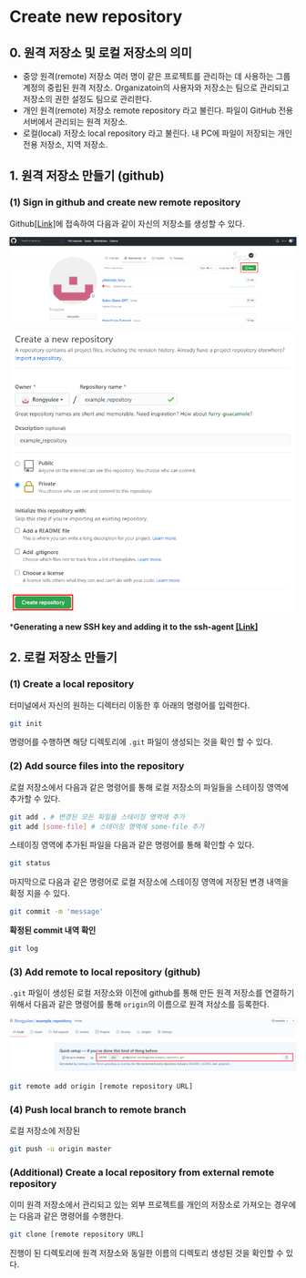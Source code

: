 # Create new repository

## 0. 원격 저장소 및 로컬 저장소의 의미

- 중앙 원격(remote) 저장소
여러 명이 같은 프로젝트를 관리하는 데 사용하는 그룹 계정의 중립된 원격 저장소. Organizatoin의 사용자와 저장소는 팀으로 관리되고 저장소의 권한 설정도 팀으로 관리한다.
- 개인 원격(remote) 저장소
remote repository 라고 불린다. 파일이 GitHub 전용 서버에서 관리되는 원격 저장소.
- 로컬(local) 저장소
local repository 라고 불린다. 내 PC에 파일이 저장되는 개인 전용 저장소, 지역 저장소.

## 1. 원격 저장소 만들기 (github)

### (1) Sign in github and create new remote repository

Github[[Link]](https://github.com)에 접속하여 다음과 같이 자신의 저장소를 생성할 수 있다. 

![img/Untitled.png](img/Untitled.png)

![img/Untitled%201.png](img/Untitled%201.png)

***Generating a new SSH key and adding it to the ssh-agent [[Link]](https://docs.github.com/en/github/authenticating-to-github/generating-a-new-ssh-key-and-adding-it-to-the-ssh-agent)**

## 2. 로컬 저장소 만들기

### (1) Create a local repository

터미널에서 자신의 원하는 디렉터리 이동한 후 아래의 명령어를 입력한다.

```bash
git init
```

명령어를 수행하면 해당 디렉토리에 `.git` 파일이 생성되는 것을 확인 할 수 있다.

### (2) Add source files into the repository

로컬 저장소에서 다음과 같은 명령어를 통해 로컬 저장소의 파일들을 스테이징 영역에 추가할 수 있다.

```bash
git add . # 변경된 모든 파일을 스테이징 영역에 추가
git add [some-file] # 스테이징 영역에 some-file 추가
```

스테이징 영역에 추가된 파일을 다음과 같은 명령어를 통해 확인할 수 있다.

```bash
git status
```

마지막으로 다음과 같은 명령어로 로컬 저장소에 스테이징 영역에 저장된 변경 내역을 확정 지을 수 있다.

```bash
git commit -m 'message'
```

**확정된 commit 내역 확인**

```bash
git log
```

### (3) Add remote to local repository (github)

`.git` 파일이 생성된 로컬 저장소와 이전에 github를 통해 만든 원격 저장소를 연결하기 위해서 다음과 같은 명령어를 통해 `origin`의 이름으로 원격 저상소를 등록한다.

![img/Untitled%202.png](img/Untitled%202.png)

```bash
git remote add origin [remote repository URL]
```

### (4) Push local branch to remote branch

로컬 저장소에 저장된 

```bash
git push -u origin master
```

### (Additional) Create a local repository from external remote repository

이미 원격 저장소에서 관리되고 있는 외부 프로젝트를 개인의 저장소로 가져오는 경우에는 다음과 같은 명령어를 수행한다.

```bash
git clone [remote repository URL]
```

진행이 된 디렉토리에 원격 저장소와 동일한 이름의 디렉토리 생성된 것을 확인할 수 있다.
